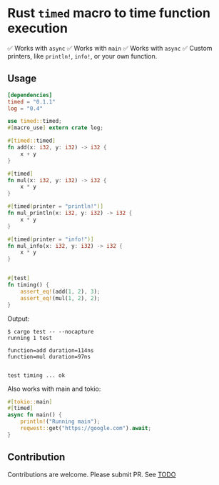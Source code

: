 # Rust `timed` macro to time function execution

✅ Works with `async`
✅ Works with `main`
✅ Works with `async`
✅ Custom printers, like `println!`, `info!`, or your own function.

## Usage

```toml
[dependencies]
timed = "0.1.1"
log = "0.4"
```

```rust
use timed::timed;
#[macro_use] extern crate log;

#[timed::timed]
fn add(x: i32, y: i32) -> i32 {
    x + y
}

#[timed]
fn mul(x: i32, y: i32) -> i32 {
    x * y
}

#[timed(printer = "println!")]
fn mul_println(x: i32, y: i32) -> i32 {
    x * y
}

#[timed(printer = "info!")]
fn mul_info(x: i32, y: i32) -> i32 {
    x * y
}


#[test]
fn timing() {
    assert_eq!(add(1, 2), 3);
    assert_eq!(mul(1, 2), 2);
}
```


Output:

```
$ cargo test -- --nocapture
running 1 test

function=add duration=114ns
function=mul duration=97ns


test timing ... ok
```

Also works with main and tokio:

```rs 
#[tokio::main]
#[timed]
async fn main() {
    println!("Running main");
    reqwest::get("https://google.com").await;
}
```

## Contribution
Contributions are welcome. Please submit PR.
See [TODO](TODO.md)